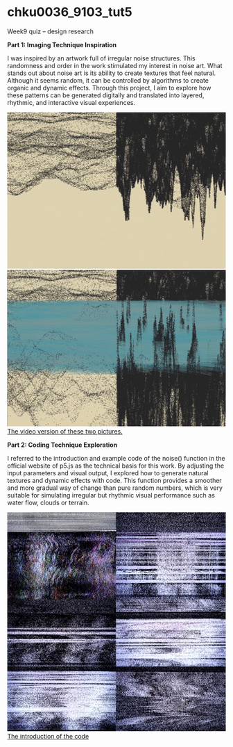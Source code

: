 # chku0036_9103_tut5
Week9 quiz – design research

**Part 1: Imaging Technique Inspiration**

I was inspired by an artwork full of irregular noise structures. This randomness and order in the work stimulated my interest in noise art. What stands out about noise art is its ability to create textures that feel natural. Although it seems random, it can be controlled by algorithms to create organic and dynamic effects. Through this project, I aim to explore how these patterns can be generated digitally and translated into layered, rhythmic, and interactive visual experiences.

![an image of noise art work 1](assets/IMG_8690.jpg)
![an image of noise art work 2](assets/IMG_8691.jpg)
[The video version of these two pictures.](http://xhslink.com/a/gW6Ere0gyI3bb)

**Part 2: Coding Technique Exploration**

I referred to the introduction and example code of the noise() function in the official website of p5.js as the technical basis for this work. By adjusting the input parameters and visual output, I explored how to generate natural textures and dynamic effects with code. This function provides a smoother and more gradual way of change than pure random numbers, which is very suitable for simulating irregular but rhythmic visual performance such as water flow, clouds or terrain.

![an effect of noise image ](assets/IMG_8688.jpg)
[The introduction of the code ](https://p5js.org/reference/p5/noise/)